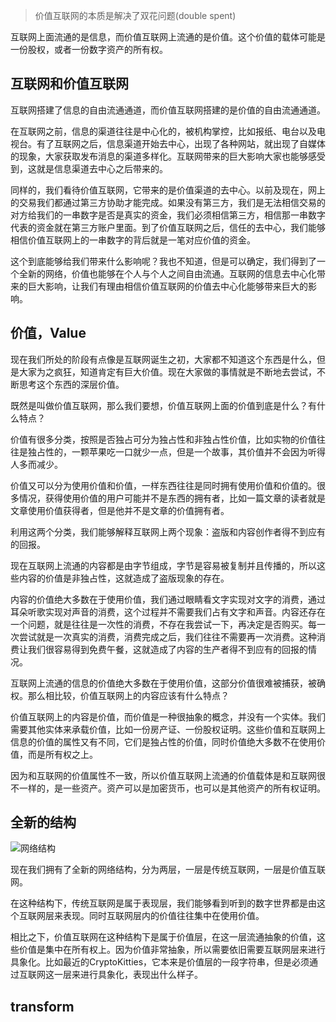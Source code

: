 > 价值互联网的本质是解决了双花问题(double spent)

互联网上面流通的是信息，而价值互联网上流通的是价值。这个价值的载体可能是一份股权，或者一份数字资产的所有权。

## 互联网和价值互联网

互联网搭建了信息的自由流通通道，而价值互联网搭建的是价值的自由流通通道。

在互联网之前，信息的渠道往往是中心化的，被机构掌控，比如报纸、电台以及电视台。有了互联网之后，信息渠道开始去中心，出现了各种网站，就出现了自媒体的现象，大家获取发布消息的渠道多样化。互联网带来的巨大影响大家也能够感受到，这就是信息渠道去中心之后带来的。

同样的，我们看待价值互联网，它带来的是价值渠道的去中心。以前及现在，网上的交易我们都通过第三方协助才能完成。如果没有第三方，我们是无法相信交易的对方给我们的一串数字是否是真实的资金，我们必须相信第三方，相信那一串数字代表的资金就在第三方账户里面。到了价值互联网之后，信任的去中心，我们能够相信价值互联网上的一串数字的背后就是一笔对应价值的资金。

这个到底能够给我们带来什么影响呢？我也不知道，但是可以确定，我们得到了一个全新的网络，价值也能够在个人与个人之间自由流通。互联网的信息去中心化带来的巨大影响，让我们有理由相信价值互联网的价值去中心化能够带来巨大的影响。

## 价值，Value

现在我们所处的阶段有点像是互联网诞生之初，大家都不知道这个东西是什么，但是大家为之疯狂，知道肯定有巨大价值。现在大家做的事情就是不断地去尝试，不断思考这个东西的深层价值。

既然是叫做价值互联网，那么我们要想，价值互联网上面的价值到底是什么？有什么特点？

价值有很多分类，按照是否独占可分为独占性和非独占性价值，比如实物的价值往往是独占性的，一颗苹果吃一口就少一点，但是一个故事，其价值并不会因为听得人多而减少。

价值又可以分为使用价值和价值，一样东西往往是同时拥有使用价值和价值的。很多情况，获得使用价值的用户可能并不是东西的拥有者，比如一篇文章的读者就是文章使用价值获得者，但是他并不是文章的价值拥有者。

利用这两个分类，我们能够解释互联网上两个现象：盗版和内容创作者得不到应有的回报。

现在互联网上流通的内容都是由字节组成，字节是容易被复制并且传播的，所以这些内容的价值是非独占性，这就造成了盗版现象的存在。

内容的价值绝大多数在于使用价值，我们通过眼睛看文字实现对文字的消费，通过耳朵听歌实现对声音的消费，这个过程并不需要我们占有文字和声音。内容还存在一个问题，就是往往是一次性的消费，不存在我尝试一下，再决定是否购买。每一次尝试就是一次真实的消费，消费完成之后，我们往往不需要再一次消费。这种消费让我们很容易得到免费午餐，这就造成了内容的生产者得不到应有的回报的情况。

互联网上流通的信息的价值绝大多数在于使用价值，这部分价值很难被捕获，被确权。那么相比较，价值互联网上的内容应该有什么特点？

价值互联网上的内容是价值，而价值是一种很抽象的概念，并没有一个实体。我们需要其他实体来承载价值，比如一份房产证、一份股权证明。这些价值和互联网上信息的价值的属性又有不同，它们是独占性的价值，同时价值绝大多数不在使用价值，而是所有权之上。

因为和互联网的价值属性不一致，所以价值互联网上流通的价值载体是和互联网很不一样的，是一些资产。资产可以是加密货币，也可以是其他资产的所有权证明。

## 全新的结构

![网络结构](https://ws4.sinaimg.cn/large/006tKfTcgy1foa776iickj30ll09mgmb.jpg)

现在我们拥有了全新的网络结构，分为两层，一层是传统互联网，一层是价值互联网。

在这种结构下，传统互联网是属于表现层，我们能够看到听到的数字世界都是由这个互联网层来表现。同时互联网层内的价值往往集中在使用价值。

相比之下，价值互联网在这种结构下是属于价值层，在这一层流通抽象的价值，这些价值是集中在所有权上。因为价值非常抽象，所以需要依旧需要互联网层来进行具象化。比如最近的CryptoKitties，它本来是价值层的一段字符串，但是必须通过互联网这一层来进行具象化，表现出什么样子。

## transform

